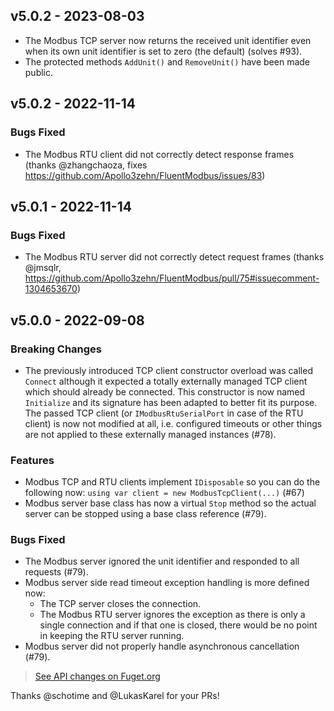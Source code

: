 ## v5.0.2 - 2023-08-03

- The Modbus TCP server now returns the received unit identifier even when its own unit identifier is set to zero (the default) (solves #93).
- The protected methods `AddUnit()` and `RemoveUnit()` have been made public.

## v5.0.2 - 2022-11-14

### Bugs Fixed

- The Modbus RTU client did not correctly detect response frames (thanks @zhangchaoza, fixes https://github.com/Apollo3zehn/FluentModbus/issues/83)

## v5.0.1 - 2022-11-14

### Bugs Fixed

- The Modbus RTU server did not correctly detect request frames (thanks @jmsqlr, https://github.com/Apollo3zehn/FluentModbus/pull/75#issuecomment-1304653670)

## v5.0.0 - 2022-09-08

### Breaking Changes
- The previously introduced TCP client constructor overload was called `Connect` although it expected a totally externally managed TCP client which should already be connected. This constructor is now named `Initialize` and its signature has been adapted to better fit its purpose. The passed TCP client (or `IModbusRtuSerialPort` in case of the RTU client) is now not modified at all, i.e. configured timeouts or other things are not applied to these externally managed instances (#78).

### Features
- Modbus TCP and RTU clients implement `IDisposable` so you can do the following now: `using var client = new ModbusTcpClient(...)` (#67)
- Modbus server base class has now a virtual `Stop` method so the actual server can be stopped using a base class reference (#79).

### Bugs Fixed
- The Modbus server ignored the unit identifier and responded to all requests (#79).
- Modbus server side read timeout exception handling is more defined now: 
    - The TCP server closes the connection.
    - The Modbus RTU server ignores the exception as there is only a single connection and if that one is closed, there would be no point in keeping the RTU server running.
- Modbus server did not properly handle asynchronous cancellation (#79).

> [See API changes on Fuget.org](https://www.fuget.org/packages/FluentModbus/5.0.0/lib/netstandard2.1/diff/4.1.0/)

Thanks @schotime and @LukasKarel for your PRs!